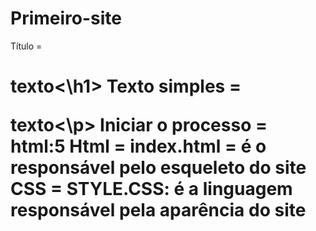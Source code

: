 # Primeiro-site
Título = <h1>texto<\h1>
Texto simples = <p>texto<\p>
Iniciar o processo = html:5
Html = index.html = é o responsável pelo esqueleto do site
CSS = STYLE.CSS: é a linguagem responsável pela aparência do site
